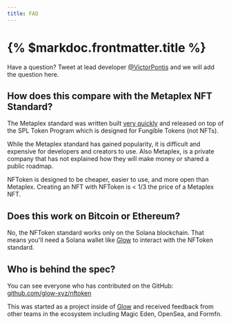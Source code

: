 ```yaml
---
title: FAQ
---
```


# {% $markdoc.frontmatter.title %}

Have a question? Tweet at lead developer [@VictorPontis](https://twitter.com/victorpontis) and we will add the question here.

## How does this compare with the Metaplex NFT Standard?

The Metaplex standard was written built [very quickly](https://twitter.com/aeyakovenko/status/1524798066347237376) and released on top of the SPL Token Program which is designed for Fungible Tokens (not NFTs).

While the Metaplex standard has gained popularity, it is difficult and expensive for developers and creators to use. Also Metaplex, is a private company that has not explained how they will make money or shared a public roadmap.

NFToken is designed to be cheaper, easier to use, and more open than Metaplex. Creating an NFT with NFToken is < 1/3 the price of a Metaplex NFT.

## Does this work on Bitcoin or Ethereum?

No, the NFToken standard works only on the Solana blockchain. That means you'll need a Solana wallet like [Glow](https://glow.app) to interact with the NFToken standard.

## Who is behind the spec?

You can see everyone who has contributed on the GitHub: [github.com/glow-xyz/nftoken](https://github.com/glow-xyz/nftoken)

This was started as a project inside of [Glow](https://glow.xyz) and received feedback from other teams in the ecosystem including Magic Eden, OpenSea, and Formfn.
